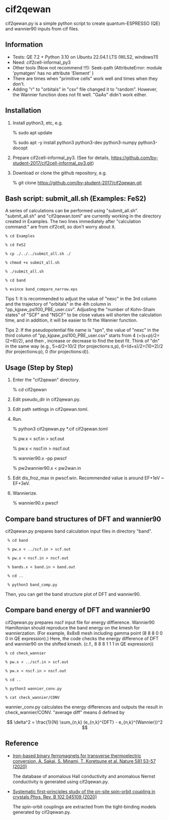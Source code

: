 # cif2qewan
cif2qewan.py is a simple python script to create quantum-ESPRESSO (QE) and wannier90 inputs from cif files.


## Information ######################################
- Tests: QE 7.2 + Python 3.10 on Ubuntu 22.04.1 LTS (WLS2, windows11)
- Need: cif2cell-informal_py3
- Other tools (Now not recommend !!!): Seek-path (AttributeError: module 'pymatgen' has no attribute 'Element' )
- There are times when "primitive cells" work well and times when they don't.
- Adding "r" to "orbitals" in "csv" file changed it to "random". However, the Wannier function does not fit well. "GaAs" didn't work either.


## Installation ######################################
  1. Install python3, etc, e.g.
  
     % sudo apt update
     
     % sudo apt -y install python3 python3-dev python3-numpy python3-docopt
  
  
  2. Prepare cif2cell-informal_py3. (See for details, https://github.com/by-student-2017/cif2cell-informal_py3.git)
  
  3. Download or clone the github repository, e.g.
  
     % git clone https://github.com/by-student-2017/cif2qewan.git


## Bash script: submit_all.sh (Examples: FeS2) ######################################
A series of calculations can be performed using "submit_all.sh". "submit_all.sh" and "cif2qewan.toml" are currently working in the directory created in Examples.
The two lines immediately after "calculation command:" are from cif2cell, so don't worry about it.

	% cd Examples

	% cd FeS2

	% cp ./../../submit_all.sh ./

	% chmod +x submit_all.sh

	% ./submit_all.sh

	% cd band

	% evince band_compare_narrow.eps


Tips 1: It is recommended to adjust the value of "nexc" in the 3rd column and the trajectory of "orbitals" in the 4th column in "pp_kjpaw_psl100_PBE_user.csv". Adjusting the "number of Kohn-Sham states" of "SCF" and "NSCF" to be close values will shorten the calculation time, and in addition, it will be easier to fit the Wannier function.


Tips 2: If the pseudopotential file name is "spn", the value of "nexc" in the third column of "pp_kjpaw_psl100_PBE_user.csv" starts from 4 (=(s+p)/2=(2+6)/2), and then , increase or decrease to find the best fit. Think of "dn" in the same way (e.g., 5=d/2=10/2 (for projections:s,p), 6=(d+s)/2=(10+2)/2 (for projections:p), 0 (for projections:d)).


## Usage (Step by Step) ######################################
  1. Enter the "cif2qewan" directory.
  
     % cd cif2qewan
  
  
  2. Edit pseudo_dir in cif2qewan.py.
  
  3. Edit path settings in cif2qewan.toml.
  
  4. Run.

     % python3 cif2qewan.py *.cif cif2qewan.toml
  
     % pw.x < scf.in > scf.out
      
     % pw.x < nscf.in > nscf.out
      
     % wannier90.x -pp pwscf
      
     % pw2wannier90.x < pw2wan.in

  5. Edit dis_froz_max in pwscf.win. Recommended value is around EF+1eV ~ EF+3eV.

  6. Wannierize.
  
     % wannier90.x pwscf


## Compare band structures of DFT and wannier90 #####
cif2qewan.py prepares band calculation input files in directory "band".

     % cd band

     % pw.x < ../scf.in > scf.out

	 % pw.x < nscf.in > nscf.out

	 % bands.x < band.in > band.out

	 % cd ..

	 % python3 band_comp.py

Then, you can get the band structure plot of DFT and wannier90.

## Compare band energy of DFT and wannier90 #####
cif2qewan.py prepares nscf input file for energy diffierence.
Wannier90 Hamiltonian should reproduce the band energy on the kmesh for wannierzation. (For example, 8x8x8 mesh including gamma point (8 8 8 0 0 0 in QE expression).)
Here, the code checks the energy difference of DFT and wannier90 on the shifted kmesh. (c.f., 8 8 8 1 1 1 in QE expression))

	% cd check_wannier

	% pw.x < ../scf.in > scf.out

	% pw.x < nscf.in > nscf.out

	% cd ..

	% python3 wannier_conv.py

	% cat check_wannier/CONV

wannier_conv.py calculates the energy differences and outputs the result in check_wannier/CONV.
 "average diff" means $\delta$ defined by

$$ \delta^2 = \frac{1}{N} \sum_{n,k} (e_{n,k}^{DFT} - e_{n,k}^{Wannier})^2 $$


## Reference ######################################

- [Iron-based binary ferromagnets for transverse thermoelectric conversion,  A. Sakai, S. Minami, T. Koretsune et al. Nature 581 53-57 (2020)](https://doi.org/10.1038/s41586-020-2230-z)

  The database of anomalous Hall conductivity and anomalous Nernst conductivity is generated using cif2qewan.py.

- [Systematic first-principles study of the on-site spin-orbit coupling in crystals Phys. Rev. B 102 045109 (2020)](https://doi.org/10.1103/PhysRevB.102.045109)
 
  The spin-orbit couplings are extracted from the tight-binding models generated by cif2qewan.py.
